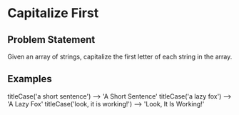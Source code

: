 # Capitalize First

## Problem Statement
Given an array of strings, capitalize the first letter of each string in the array.

## Examples
titleCase('a short sentence') --> 'A Short Sentence'
titleCase('a lazy fox') --> 'A Lazy Fox'
titleCase('look, it is working!') --> 'Look, It Is Working!'
